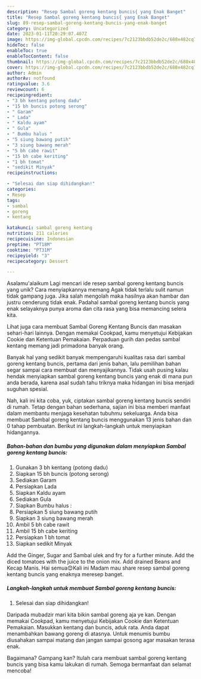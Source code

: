 ```yaml
---
description: "Resep Sambal goreng kentang buncis{ yang Enak Banget"
title: "Resep Sambal goreng kentang buncis{ yang Enak Banget"
slug: 89-resep-sambal-goreng-kentang-buncis-yang-enak-banget
category: Uncategorized
date: 2023-01-11T20:29:07.407Z
image: https://img-global.cpcdn.com/recipes/7c2123bbdb52de2c/680x482cq70/sambal-goreng-kentang-buncis-foto-resep-utama.jpg
hideToc: false
enableToc: true
enableTocContent: false
thumbnail: https://img-global.cpcdn.com/recipes/7c2123bbdb52de2c/680x482cq70/sambal-goreng-kentang-buncis-foto-resep-utama.jpg
cover: https://img-global.cpcdn.com/recipes/7c2123bbdb52de2c/680x482cq70/sambal-goreng-kentang-buncis-foto-resep-utama.jpg
author: Admin
authorAv: notfound
ratingvalue: 3.6
reviewcount: 6
recipeingredient:
- "3 bh kentang potong dadu"
- "15 bh buncis potong serong"
- " Garam"
- " Lada"
- " Kaldu ayam"
- " Gula"
- " Bumbu halus "
- "5 siung bawang putih"
- "3 siung bawang merah"
- "5 bh cabe rawit"
- "15 bh cabe keriting"
- "1 bh tomat"
- "sedikit Minyak"
recipeinstructions:

- "Selesai dan siap dihidangkan!"
categories:
- Resep
tags:
- sambal
- goreng
- kentang

katakunci: sambal goreng kentang 
nutrition: 211 calories
recipecuisine: Indonesian
preptime: "PT18M"
cooktime: "PT31M"
recipeyield: "3"
recipecategory: Dessert

---
```



Asalamu'alaikum Lagi mencari ide resep sambal goreng kentang buncis yang unik? Cara menyiapkannya memang Agak tidak terlalu sulit namun tidak gampang juga. Jika salah mengolah maka hasilnya akan hambar dan justru cenderung tidak enak. Padahal sambal goreng kentang buncis yang enak selayaknya punya aroma dan cita rasa yang bisa memancing selera kita.


Lihat juga cara membuat Sambal Goreng Kentang Buncis dan masakan sehari-hari lainnya. Dengan memakai Cookpad, kamu menyetujui Kebijakan Cookie dan Ketentuan Pemakaian. Perpaduan gurih dan pedas sambal kentang memang jadi primadona banyak orang.

Banyak hal yang sedikit banyak mempengaruhi kualitas rasa dari sambal goreng kentang buncis, pertama dari jenis bahan, lalu pemilihan bahan segar sampai cara membuat dan menyajikannya. Tidak usah pusing kalau hendak menyiapkan sambal goreng kentang buncis yang enak di mana pun anda berada, karena asal sudah tahu triknya maka hidangan ini bisa menjadi suguhan spesial.


Nah, kali ini kita coba, yuk, ciptakan sambal goreng kentang buncis sendiri di rumah. Tetap dengan bahan sederhana, sajian ini bisa memberi manfaat dalam membantu menjaga kesehatan tubuhmu sekeluarga. Anda bisa membuat Sambal goreng kentang buncis menggunakan 13 jenis bahan dan 0 tahap pembuatan. Berikut ini langkah-langkah untuk menyiapkan hidangannya.

<!--inarticleads1-->

##### Bahan-bahan dan bumbu yang digunakan dalam menyiapkan Sambal goreng kentang buncis:

1. Gunakan 3 bh kentang (potong dadu)
1. Siapkan 15 bh buncis (potong serong)
1. Sediakan  Garam
1. Persiapkan  Lada
1. Siapkan  Kaldu ayam
1. Sediakan  Gula
1. Siapkan  Bumbu halus :
1. Persiapkan 5 siung bawang putih
1. Siapkan 3 siung bawang merah
1. Ambil 5 bh cabe rawit
1. Ambil 15 bh cabe keriting
1. Persiapkan 1 bh tomat
1. Siapkan sedikit Minyak


Add the Ginger, Sugar and Sambal ulek and fry for a further minute. Add the diced tomatoes with the juice to the onion mix. Add drained Beans and Kecap Manis. Hai semua😊Kali ini Madam mau share resep sambal goreng kentang buncis yang enaknya meresep banget. 

<!--inarticleads2-->

##### Langkah-langkah untuk membuat Sambal goreng kentang buncis:


1. Selesai dan siap dihidangkan!

Daripada mubadzir mari kita bikin sambal goreng aja ye kan. Dengan memakai Cookpad, kamu menyetujui Kebijakan Cookie dan Ketentuan Pemakaian. Masukkan kentang dan buncis, aduk rata. Anda dapat menambahkan bawang goreng di atasnya. Untuk menumis bumbu diusahakan sampai matang dan jangan sampai gosong agar masakan terasa enak. 

Bagaimana? Gampang kan? Itulah cara membuat sambal goreng kentang buncis yang bisa kamu lakukan di rumah. Semoga bermanfaat dan selamat mencoba!
